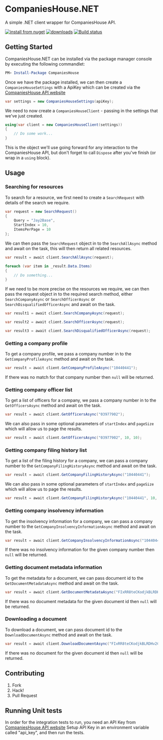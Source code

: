 # CompaniesHouse.NET

A simple .NET client wrapper for CompaniesHouse API.

[![install from nuget](http://img.shields.io/nuget/v/CompaniesHouse.svg?style=flat-square)](https://www.nuget.org/packages/CompaniesHouse)
[![downloads](http://img.shields.io/nuget/dt/CompaniesHouse.svg?style=flat-square)](https://www.nuget.org/packages/CompaniesHouse)
[![Build status](https://ci.appveyor.com/api/projects/status/6uv0pemfr07nf4bs/branch/master?svg=true)](https://ci.appveyor.com/project/kevbite/companieshouse-net/branch/master)

## Getting Started

CompaniesHouse.NET can be installed via the package manager console by executing the following commandlet:

```powershell
PM> Install-Package CompaniesHouse
```

Once we have the package installed, we can then create a `CompaniesHouseSettings` with a ApiKey which can be created via the [CompaniesHouse API website](https://developer.companieshouse.gov.uk/developer/applications)

```csharp
var settings = new CompaniesHouseSettings(apiKey);
```

We need to now create a `CompaniesHouseClient` - passing in the settings that we've just created.

```csharp
using(var client = new CompaniesHouseClient(settings))
{
    // Do some work...
}
```

This is the object we'll use going forward for any interaction to the CompaniesHouse API, but don't forget to call `Dispose` after you've finish (or wrap in a `using` block).

## Usage

### Searching for resources

To search for a resource, we first need to create a `SearchRequest` with details of the search we require.

```csharp
var request = new SearchRequest()
{
    Query = "Jay2Base",
    StartIndex = 10,
    ItemsPerPage = 10
};
```

We can then pass the `SearchRequest` object in to the `SearchAllAsync` method and await on the task, this will then return all related resources.

```csharp
var result = await client.SearchAllAsync(request);

foreach (var item in _result.Data.Items)
{
    // Do something...
}
```

If we need to be more precise on the resources we require, we can then pass the request object in to the required search method, either `SearchCompanyAsync` or `SearchOfficerAsync` or `SearchDisqualifiedOfficerAsync` and await on the task.

```csharp
var result1 = await client.SearchCompanyAsync(request);

var result2 = await client.SearchOfficerAsync(request);

var result3 = await client.SearchDisqualifiedOfficerAsync(request);
```

### Getting a company profile

To get a company profile, we pass a company number in to the `GetCompanyProfileAsync` method and await on the task.

```csharp
var result = await client.GetCompanyProfileAsync("10440441");
```

If there was no match for that company number then `null` will be returned.

### Getting company officer list

To get a list of officers for a company, we pass a company number in to the `GetOfficersAsync` method and await on the task.

```csharp
var result = await client.GetOfficersAsync("03977902");
```

We can also pass in some optional parameters of `startIndex` and `pageSize` which will allow us to page the results.

```csharp
var result = await client.GetOfficersAsync("03977902", 10, 10);
```

### Getting company filing history list

To get a list of the filing history for a company, we can pass a company number to the `GetCompanyFilingHistoryAsync` method and await on the task.

```csharp
var result = await client.GetCompanyFilingHistoryAsync("10440441");
```

We can also pass in some optional parameters of `startIndex` and `pageSize` which will allow us to page the results.

```csharp
var result = await client.GetCompanyFilingHistoryAsync("10440441", 10, 10);
```

### Getting company insolvency information

To get the insolvency information for a company, we can pass a company number to the `GetCompanyInsolvencyInformationAsync` method and await on the task.

```csharp
var result = await client.GetCompanyInsolvencyInformationAsync("10440441");
```

If there was no insolvency information for the given company number then `null` will be returned.

### Getting document metadata information

To get the metadata for a document, we can pass document id to the `GetDocumentMetadataAsync` method and await on the task.

```csharp
var result = await client.GetDocumentMetadataAsync("FIxRR8teCKodjkBLRDHv2Cb8y0-nQ7T5G3BEXfWtOu4");
```

If there was no document metadata for the given document id then `null` will be returned.

### Downloading a document

To download a document, we can pass document id to the `DownloadDocumentAsync` method and await on the task.

```csharp
var result = await client.DownloadDocumentAsync("FIxRR8teCKodjkBLRDHv2Cb8y0-nQ7T5G3BEXfWtOu4");
```

If there was no document for the given document id then `null` will be returned.

## Contributing

1. Fork
1. Hack!
1. Pull Request


## Running Unit tests

In order for the integration tests to run, you need an API Key from  [CompaniesHouse API website](https://developer.companieshouse.gov.uk/developer/applications)
Setup API Key in an environment variable called "api_key", and then run the tests.


